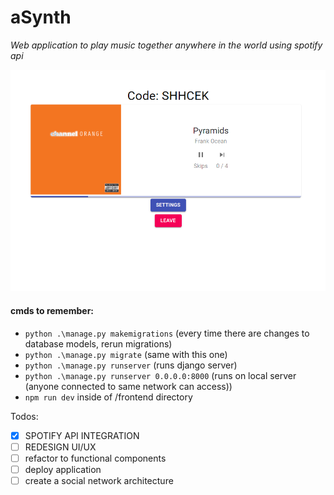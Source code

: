 # aSynth

_Web application to play music together anywhere in the world using spotify api_

![music player](https://github.com/mattszeto/asynth/blob/main/images/music_player.png?raw=true)

#### cmds to remember:

- `python .\manage.py makemigrations` (every time there are changes to database models, rerun migrations)
- `python .\manage.py migrate` (same with this one)
- `python .\manage.py runserver` (runs django server)
- `python .\manage.py runserver 0.0.0.0:8000` (runs on local server (anyone connected to same network can access))
- `npm run dev` inside of /frontend directory

Todos:

- [x] SPOTIFY API INTEGRATION
- [ ] REDESIGN UI/UX
- [ ] refactor to functional components
- [ ] deploy application
- [ ] create a social network architecture
